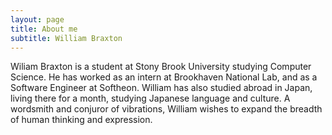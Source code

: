 ```yaml
---
layout: page
title: About me
subtitle: William Braxton
---
```


Wiliam Braxton is a student at Stony Brook University studying Computer Science. He has worked as an intern at Brookhaven National Lab, and as a Software Engineer at Softheon. William has also studied abroad in Japan, living there for a month, studying Japanese language and culture. A wordsmith and conjuror of vibrations, William wishes to expand the breadth of human thinking and expression. 


